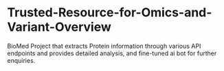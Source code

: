 # Trusted-Resource-for-Omics-and-Variant-Overview
BioMed Project that extracts Protein information through various API endpoints and provides detailed analysis, and fine-tuned ai bot for further enquiries.
